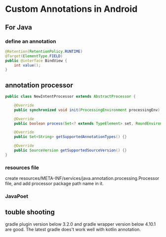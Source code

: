 # Custom Annotations in Android

## For Java

### define an annotation

```java
@Retention(RetentionPolicy.RUNTIME)
@Target(ElementType.FIELD)
public @interface BindView {
	int value();
}
```

## annotation processor

```java
public class NewIntentProcessor extends AbstractProcessor {

    @Override
    public synchronized void init(ProcessingEnvironment processingEnv) {}

    @Override
    public boolean process(Set<? extends TypeElement> set, RoundEnvironment roundEnv) {}

    @Override
    public Set<String> getSupportedAnnotationTypes() {}

    @Override
    public SourceVersion getSupportedSourceVersion() {}
}
```

### resources file

create resources/META-INF/services/java.annotation.processing.Processor file, and add processor package path name in it.

### JavaPoet

## touble shooting

gradle plugin version below 3.2.0 and gradle wrapper version below 4.10.1 are good. The latest gradle does't work well with kotlin annotation.
